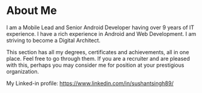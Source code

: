 # About Me

I am a Mobile Lead and Senior Android Developer having over 9 years of IT experience. I have a rich experience in Android and Web Development. I am striving to become a Digital Architect.

This section has all my degrees, certificates and achievements, all in one place. Feel free to go through them. If you are a recruiter and are pleased with this, perhaps you may consider me for position at your prestigious organization.

My Linked-in profile: https://www.linkedin.com/in/sushantsingh89/